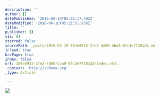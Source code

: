 ```yaml
---
description: ''
author: []
datePublished: '2016-08-10T05:23:17.402Z'
dateModified: '2016-08-10T05:21:51.958Z'
title: ''
publisher: {}
via: {}
starred: false
sourcePath: _posts/2016-08-10-154e5933-2fe2-4d06-bba0-8fc3e7f28ad2.md
inFeed: true
hasPage: true
inNav: false
url: 154e5933-2fe2-4d06-bba0-8fc3e7f28ad2/index.html
_context: 'http://schema.org'
_type: Article

---
```

![](https://the-grid-user-content.s3-us-west-2.amazonaws.com/b0b9d66e-13e3-41e2-a0ef-8b94bdfa24ea.jpg)